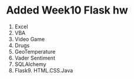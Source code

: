 # Added Week10 Flask hw
1. Excel
2. VBA
3. Video Game
4. Drugs
5. GeoTemperature
6. Vader Sentiment
7. SQLAlchemy
8. Flask9. HTML.CSS.Java
